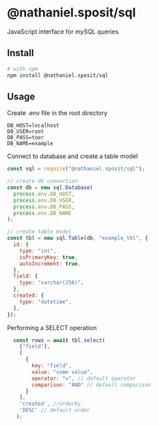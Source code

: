 # @nathaniel.sposit/sql

JavaScript interface for mySQL queries

## Install

```bash
# with npm
npm install @nathaniel.sposit/sql
```

## Usage

Create .env file in the root directory

```dosini
DB_HOST=localhost
DB_USER=root
DB_PASS=toor
DB_NAME=example
```

Connect to database and create a table model

```javascript
const sql = require("@nathaniel.sposit/sql");

// create db connection
const db = new sql.Database(
  process.env.DB_HOST,
  process.env.DB_USER,
  process.env.DB_PASS,
  process.env.DB_NAME
);

// create table model
const tbl = new sql.Table(db, "example_tbl", {
  id: {
    type: "int",
    isPrimaryKey: true,
    autoIncrement: true,
  },
  field: {
    type: "varchar(256)",
  },
  created: {
    type: "datetime",
  },
});
```

Performing a SELECT operation

```javascript
  const rows = await tbl.select(
    ["field"],
    [
      {
        key: "field",
        value: "some value",
        operator: "=", // default operator
        comparison: "AND" // default comparison
      }
    ],
    'created', //orderby 
    'DESC' // default order
   );
```
